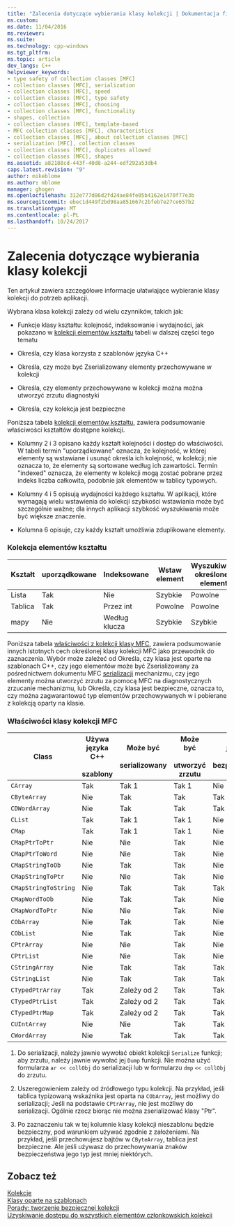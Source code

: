 ```yaml
---
title: "Zalecenia dotyczące wybierania klasy kolekcji | Dokumentacja firmy Microsoft"
ms.custom: 
ms.date: 11/04/2016
ms.reviewer: 
ms.suite: 
ms.technology: cpp-windows
ms.tgt_pltfrm: 
ms.topic: article
dev_langs: C++
helpviewer_keywords:
- type safety of collection classes [MFC]
- collection classes [MFC], serialization
- collection classes [MFC], speed
- collection classes [MFC], type safety
- collection classes [MFC], choosing
- collection classes [MFC], functionality
- shapes, collection
- collection classes [MFC], template-based
- MFC collection classes [MFC], characteristics
- collection classes [MFC], about collection classes [MFC]
- serialization [MFC], collection classes
- collection classes [MFC], duplicates allowed
- collection classes [MFC], shapes
ms.assetid: a82188cd-443f-40d8-a244-edf292a53db4
caps.latest.revision: "9"
author: mikeblome
ms.author: mblome
manager: ghogen
ms.openlocfilehash: 312e777d86d2fd24ae84fe05b4162e1470f77e3b
ms.sourcegitcommit: ebec1d449f2bd98aa851667c2bfeb7e27ce657b2
ms.translationtype: MT
ms.contentlocale: pl-PL
ms.lasthandoff: 10/24/2017
---
```

# <a name="recommendations-for-choosing-a-collection-class"></a>Zalecenia dotyczące wybierania klasy kolekcji
Ten artykuł zawiera szczegółowe informacje ułatwiające wybieranie klasy kolekcji do potrzeb aplikacji.  
  
 Wybrana klasa kolekcji zależy od wielu czynników, takich jak:  
  
-   Funkcje klasy kształtu: kolejność, indeksowanie i wydajności, jak pokazano w [kolekcji elementów kształtu](#_core_collection_shape_features) tabeli w dalszej części tego tematu  
  
-   Określa, czy klasa korzysta z szablonów języka C++  
  
-   Określa, czy może być Zserializowany elementy przechowywane w kolekcji  
  
-   Określa, czy elementy przechowywane w kolekcji można można utworzyć zrzutu diagnostyki  
  
-   Określa, czy kolekcja jest bezpieczne  
  
 Poniższa tabela [kolekcji elementów kształtu](#_core_collection_shape_features), zawiera podsumowanie właściwości kształtów dostępne kolekcji.  
  
-   Kolumny 2 i 3 opisano każdy kształt kolejności i dostęp do właściwości. W tabeli termin "uporządkowane" oznacza, że kolejność, w której elementy są wstawiane i usunąć określa ich kolejność, w kolekcji; nie oznacza to, że elementy są sortowane według ich zawartości. Termin "indexed" oznacza, że elementy w kolekcji mogą zostać pobrane przez indeks liczba całkowita, podobnie jak elementów w tablicy typowych.  
  
-   Kolumny 4 i 5 opisują wydajności każdego kształtu. W aplikacji, które wymagają wielu wstawienia do kolekcji szybkości wstawiania może być szczególnie ważne; dla innych aplikacji szybkość wyszukiwania może być większe znaczenie.  
  
-   Kolumna 6 opisuje, czy każdy kształt umożliwia zduplikowane elementy.  
  
### <a name="_core_collection_shape_features"></a>Kolekcja elementów kształtu  
  
|Kształt|uporządkowane|Indeksowane|Wstaw element|Wyszukiwanie określonego elementu|Zduplikowane elementy|  
|-----------|--------------|--------------|-----------------------|----------------------------------|-------------------------|  
|Lista|Tak|Nie|Szybkie|Powolne|Tak|  
|Tablica|Tak|Przez int|Powolne|Powolne|Tak|  
|mapy|Nie|Według klucza|Szybkie|Szybkie|Tak (wartości) (kluczy)|  
  
 Poniższa tabela [właściwości z kolekcji klasy MFC](#_core_characteristics_of_mfc_collection_classes), zawiera podsumowanie innych istotnych cech określonej klasy kolekcji MFC jako przewodnik do zaznaczenia. Wybór może zależeć od Określa, czy klasa jest oparte na szablonach C++, czy jego elementów może być Zserializowany za pośrednictwem dokumentu MFC [serializacji](../mfc/serialization-in-mfc.md) mechanizmu, czy jego elementy można utworzyć zrzutu za pomocą MFC na diagnostycznych zrzucanie mechanizmu, lub Określa, czy klasa jest bezpieczne, oznacza to, czy można zagwarantować typ elementów przechowywanych w i pobierane z kolekcją oparty na klasie.  
  
### <a name="_core_characteristics_of_mfc_collection_classes"></a>Właściwości klasy kolekcji MFC  
  
|Class|Używa języka C++<br /><br /> szablony|Może być<br /><br /> serializowany|Może być<br /><br /> utworzyć zrzutu|jest<br /><br /> bezpieczne|  
|-----------|------------------------------|---------------------------|-----------------------|-----------------------|  
|`CArray`|Tak|Tak 1|Tak 1|Nie|  
|`CByteArray`|Nie|Tak|Tak|Tak 3|  
|`CDWordArray`|Nie|Tak|Tak|Tak 3|  
|`CList`|Tak|Tak 1|Tak 1|Nie|  
|`CMap`|Tak|Tak 1|Tak 1|Nie|  
|`CMapPtrToPtr`|Nie|Nie|Tak|Nie|  
|`CMapPtrToWord`|Nie|Nie|Tak|Nie|  
|`CMapStringToOb`|Nie|Tak|Tak|Nie|  
|`CMapStringToPtr`|Nie|Nie|Tak|Nie|  
|`CMapStringToString`|Nie|Tak|Tak|Tak 3|  
|`CMapWordToOb`|Nie|Tak|Tak|Nie|  
|`CMapWordToPtr`|Nie|Nie|Tak|Nie|  
|`CObArray`|Nie|Tak|Tak|Nie|  
|`CObList`|Nie|Tak|Tak|Nie|  
|`CPtrArray`|Nie|Nie|Tak|Nie|  
|`CPtrList`|Nie|Nie|Tak|Nie|  
|`CStringArray`|Nie|Tak|Tak|Tak 3|  
|`CStringList`|Nie|Tak|Tak|Tak 3|  
|`CTypedPtrArray`|Tak|Zależy od 2|Tak|Tak|  
|`CTypedPtrList`|Tak|Zależy od 2|Tak|Tak|  
|`CTypedPtrMap`|Tak|Zależy od 2|Tak|Tak|  
|`CUIntArray`|Nie|Nie|Tak|Tak 3|  
|`CWordArray`|Nie|Tak|Tak|Tak 3|  
  
 1. Do serializacji, należy jawnie wywołać obiekt kolekcji `Serialize` funkcji; aby zrzutu, należy jawnie wywołać jej `Dump` funkcji. Nie można użyć formularza `ar << collObj` do serializacji lub w formularzu `dmp` `<< collObj` do zrzutu.  
  
 2. Uszeregowieniem zależy od źródłowego typu kolekcji. Na przykład, jeśli tablica typizowaną wskaźnika jest oparta na `CObArray`, jest możliwy do serializacji; Jeśli na podstawie `CPtrArray`, nie jest możliwy do serializacji. Ogólnie rzecz biorąc nie można zserializować klasy "Ptr".  
  
 3. Po zaznaczeniu tak w tej kolumnie klasy kolekcji nieszablonu będzie bezpieczny, pod warunkiem używać zgodnie z założeniami. Na przykład, jeśli przechowujesz bajtów w `CByteArray`, tablica jest bezpieczne. Ale jeśli używasz do przechowywania znaków bezpieczeństwa jego typ jest mniej niektórych.  
  
## <a name="see-also"></a>Zobacz też  
 [Kolekcje](../mfc/collections.md)   
 [Klasy oparte na szablonach](../mfc/template-based-classes.md)   
 [Porady: tworzenie bezpiecznej kolekcji](../mfc/how-to-make-a-type-safe-collection.md)   
 [Uzyskiwanie dostępu do wszystkich elementów członkowskich kolekcji](../mfc/accessing-all-members-of-a-collection.md)


